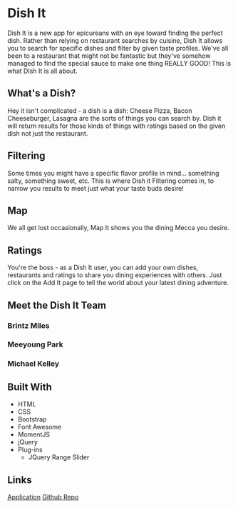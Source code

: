 # Dish It
Dish It is a new app for epicureans with an eye toward finding the perfect dish.  Rather than relying on restaurant searches by cuisine, Dish It allows you to search for specific dishes and filter by given taste profiles.  We've all been to a restaurant that might not be fantastic but they've somehow managed to find the special sauce to make one thing REALLY GOOD!  This is what DIsh It is all about.

## What's a Dish? 
Hey it isn't complicated - a dish is a dish:  Cheese Pizza, Bacon Cheeseburger, Lasagna are the sorts of things you can search by.  Dish it will return results for those kinds of things with ratings based on the given dish not just the restaurant.

## Filtering
Some times you might have a specific flavor profile in mind... something salty, something sweet, etc.  This is where Dish it Filtering comes in, to narrow you results to meet just what your taste buds desire!

## Map
We all get lost occasionally, Map It shows you the dining Mecca you desire.

## Ratings 
You're the boss - as a Dish It user, you can add your own dishes, restaurants and ratings to share you dining experiences with others.  Just click on the Add It page to tell the world about your latest dining adventure.

## Meet the Dish It Team
### Brintz Miles
### Meeyoung Park
### Michael Kelley

## Built With
* HTML
* CSS
* Bootstrap
* Font Awesome
* MomentJS
* jQuery
* Plug-ins
  * JQuery Range Slider

## Links
[Application](https://github.com/mjkelley354/DishIt)
[Github Repo](https://mjkelley354.github.io/DishIt)
